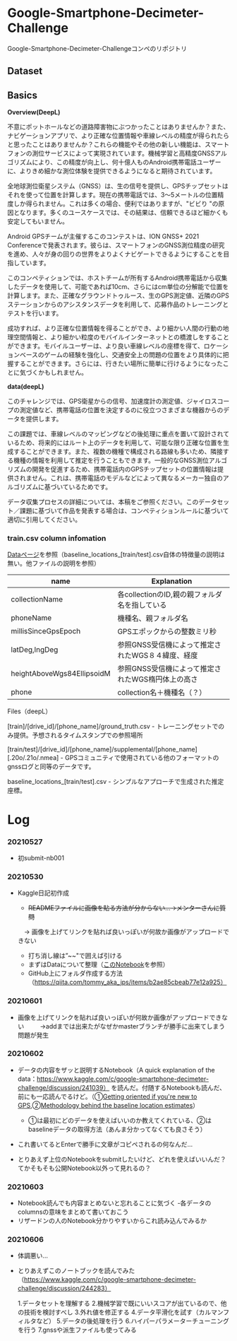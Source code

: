 # Google-Smartphone-Decimeter-Challenge
Google-Smartphone-Decimeter-Challengeコンペのリポジトリ

## Dataset

## Basics
**Overview(DeepL)**

不意にポットホールなどの道路障害物にぶつかったことはありませんか？また、ナビゲーションアプリで、より正確な位置情報や車線レベルの精度が得られたらと思ったことはありませんか？これらの機能やその他の新しい機能は、スマートフォンの測位サービスによって実現されています。機械学習と高精度GNSSアルゴリズムにより、この精度が向上し、何十億人ものAndroid携帯電話ユーザーに、よりきめ細かな測位体験を提供できるようになると期待されています。



全地球測位衛星システム（GNSS）は、生の信号を提供し、GPSチップセットはそれを使って位置を計算します。現在の携帯電話では、3〜5メートルの位置精度しか得られません。これは多くの場合、便利ではありますが、"ビビり "の原因となります。多くのユースケースでは、その結果は、信頼できるほど細かくも安定してもいません。

Android GPSチームが主催するこのコンテストは、ION GNSS+ 2021 Conferenceで発表されます。彼らは、スマートフォンのGNSS測位精度の研究を進め、人々が身の回りの世界をよりよくナビゲートできるようにすることを目指しています。

このコンペティションでは、ホストチームが所有するAndroid携帯電話から収集したデータを使用して、可能であれば10cm、さらにはcm単位の分解能で位置を計算します。また、正確なグラウンドトゥルース、生のGPS測定値、近隣のGPSステーションからのアシスタンスデータを利用して、応募作品のトレーニングとテストを行います。

成功すれば、より正確な位置情報を得ることができ、より細かい人間の行動の地理空間情報と、より細かい粒度のモバイルインターネットとの橋渡しをすることができます。モバイルユーザーは、より良い車線レベルの座標を得て、ロケーションベースのゲームの経験を強化し、交通安全上の問題の位置をより具体的に把握することができます。さらには、行きたい場所に簡単に行けるようになったことに気づくかもしれません。


**data(deepL)**   

このチャレンジでは、GPS衛星からの信号、加速度計の測定値、ジャイロスコープの測定値など、携帯電話の位置を決定するのに役立つさまざまな機器からのデータを提供します。

この課題では、車線レベルのマッピングなどの後処理に重点を置いて設計されているため、将来的にはルート上のデータを利用して、可能な限り正確な位置を生成することができます。また、複数の機種で構成される路線も多いため、隣接する機種の情報を利用して推定を行うこともできます。一般的なGNSS測位アルゴリズムの開発を促進するため、携帯電話内のGPSチップセットの位置情報は提供されません。これは、携帯電話のモデルなどによって異なるメーカー独自のアルゴリズムに基づいているためです。

データ収集プロセスの詳細については、本稿をご参照ください。このデータセット／課題に基づいて作品を発表する場合は、コンペティションルールに基づいて適切に引用してください。


### train.csv column infomation
[Dataページ](https://www.kaggle.com/c/google-smartphone-decimeter-challenge/data)を参照（baseline_locations_[train/test].csv自体の特徴量の説明は無い。他ファイルの説明を参照）

|name|Explanation|
|----|----|
|collectionName|各collectionのID,親の親フォルダ名を指している|
|phoneName|機種名、親フォルダ名|
|millisSinceGpsEpoch|GPSエポックからの整数ミリ秒|
|latDeg,lngDeg|参照GNSS受信機によって推定されたWGS８４緯度、経度|
|heightAboveWgs84EllipsoidM|参照GNSS受信機によって推定されたWGS楕円体上の高さ|
|phone|collection名＋機種名（？）|

Files（deepL）

[train]/[drive_id]/[phone_name]/ground_truth.csv - トレーニングセットでのみ提供。予想されるタイムスタンプでの参照場所


[train/test]/[drive_id]/[phone_name]/supplemental/[phone_name][.20o/.21o/.nmea] - GPSコミュニティで使用されている他のフォーマットのgnssログと同等のデータです。


baseline_locations_[train/test].csv - シンプルなアプローチで生成された推定座標。

# Log
### 20210527
- 初submit-nb001
### 20210530
- Kaggle日記初作成
  - ~~READMEファイルに画像を貼る方法が分からない…→メンターさんに質問~~
  
  　→ 画像を上げてリンクを貼れば良いっぽいが何故か画像がアップロードできない
  - 打ち消し線は”~~"で囲えば引ける
  - まずはDataについて整理（[このNotebook](https://www.kaggle.com/c/google-smartphone-decimeter-challenge/discussion/241039)を参照）
  - GitHub上にフォルダ作成する方法（https://qiita.com/tommy_aka_jps/items/b2ae85cbeab77e12a925）
### 20210601
- 画像を上げてリンクを貼れば良いっぽいが何故か画像がアップロードできない
　
 　→addまでは出来たがなぜかmasterブランチが勝手に出来てしまう問題が発生
   
### 20210602
- データの内容をザッと説明するNotebook（A quick explanation of the data：https://www.kaggle.com/c/google-smartphone-decimeter-challenge/discussion/241039）
を読んだ。付随するNotebookも読んだ、前にも一応読んでるけど。（①[Getting oriented if you're new to GPS](https://www.kaggle.com/c/google-smartphone-decimeter-challenge/discussion/238590),②[Methodology behind the baseline location estimates](https://www.kaggle.com/c/google-smartphone-decimeter-challenge/discussion/238583)）

  - ①は最初にどのデータを使えばいいのか教えてくれている、②はbaselineデータの取得方法（あんま分かってなくても良さそう）

- これ書いてるとEnterで勝手に文章がコピペされるの何なんだ…

- とりあえず上位のNotebookをsubmitしたいけど、どれを使えばいいんだ？てかそもそも公開Notebook以外って見れるの？

### 20210603
- Notebook読んでも内容まとめないと忘れることに気づく
  -各データのcolumnsの意味をまとめて書いておこう
- リザードンの人のNotebook分かりやすいからこれ読み込んでみるか

### 20210606
- 体調悪い…
- とりあえずこのノートブックを読んでみた（https://www.kaggle.com/c/google-smartphone-decimeter-challenge/discussion/244283）

  1.データセットを理解する
  2.機械学習で既にいいスコアが出ているので、他の技術を検討すべし
  3.外れ値を修正する
  4.データ平滑化を試す（カルマンフィルタなど）
  5.データの後処理を行う
  6.ハイパーパラメーターチューニングを行う
  7.gnssや派生ファイルも使ってみる
